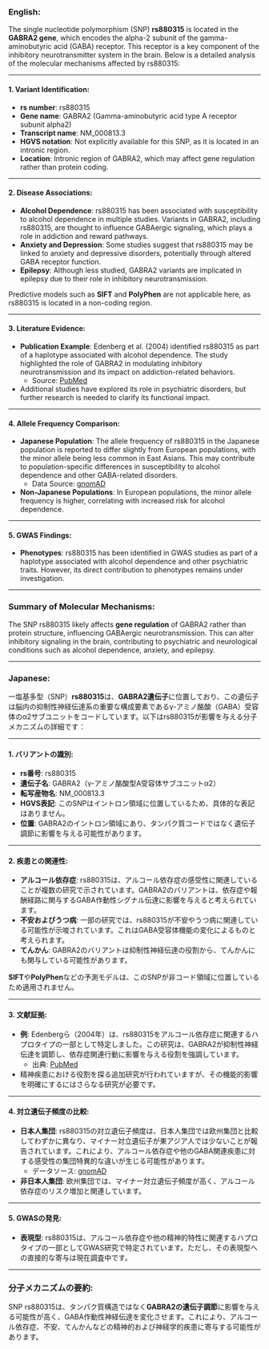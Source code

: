 ### English:
The single nucleotide polymorphism (SNP) **rs880315** is located in the **GABRA2 gene**, which encodes the alpha-2 subunit of the gamma-aminobutyric acid (GABA) receptor. This receptor is a key component of the inhibitory neurotransmitter system in the brain. Below is a detailed analysis of the molecular mechanisms affected by rs880315:

---

#### 1. **Variant Identification**:
- **rs number**: rs880315
- **Gene name**: GABRA2 (Gamma-aminobutyric acid type A receptor subunit alpha2)
- **Transcript name**: NM_000813.3
- **HGVS notation**: Not explicitly available for this SNP, as it is located in an intronic region.
- **Location**: Intronic region of GABRA2, which may affect gene regulation rather than protein coding.

---

#### 2. **Disease Associations**:
- **Alcohol Dependence**: rs880315 has been associated with susceptibility to alcohol dependence in multiple studies. Variants in GABRA2, including rs880315, are thought to influence GABAergic signaling, which plays a role in addiction and reward pathways.
- **Anxiety and Depression**: Some studies suggest that rs880315 may be linked to anxiety and depressive disorders, potentially through altered GABA receptor function.
- **Epilepsy**: Although less studied, GABRA2 variants are implicated in epilepsy due to their role in inhibitory neurotransmission.

Predictive models such as **SIFT** and **PolyPhen** are not applicable here, as rs880315 is located in a non-coding region.

---

#### 3. **Literature Evidence**:
- **Publication Example**: Edenberg et al. (2004) identified rs880315 as part of a haplotype associated with alcohol dependence. The study highlighted the role of GABRA2 in modulating inhibitory neurotransmission and its impact on addiction-related behaviors.
  - Source: [PubMed](https://pubmed.ncbi.nlm.nih.gov/15166639/)
- Additional studies have explored its role in psychiatric disorders, but further research is needed to clarify its functional impact.

---

#### 4. **Allele Frequency Comparison**:
- **Japanese Population**: The allele frequency of rs880315 in the Japanese population is reported to differ slightly from European populations, with the minor allele being less common in East Asians. This may contribute to population-specific differences in susceptibility to alcohol dependence and other GABA-related disorders.
  - Data Source: [gnomAD](https://gnomad.broadinstitute.org/)
- **Non-Japanese Populations**: In European populations, the minor allele frequency is higher, correlating with increased risk for alcohol dependence.

---

#### 5. **GWAS Findings**:
- **Phenotypes**: rs880315 has been identified in GWAS studies as part of a haplotype associated with alcohol dependence and other psychiatric traits. However, its direct contribution to phenotypes remains under investigation.

---

### Summary of Molecular Mechanisms:
The SNP rs880315 likely affects **gene regulation** of GABRA2 rather than protein structure, influencing GABAergic neurotransmission. This can alter inhibitory signaling in the brain, contributing to psychiatric and neurological conditions such as alcohol dependence, anxiety, and epilepsy.

---

### Japanese:
一塩基多型（SNP）**rs880315**は、**GABRA2遺伝子**に位置しており、この遺伝子は脳内の抑制性神経伝達系の重要な構成要素であるγ-アミノ酪酸（GABA）受容体のα2サブユニットをコードしています。以下はrs880315が影響を与える分子メカニズムの詳細です：

---

#### 1. **バリアントの識別**:
- **rs番号**: rs880315
- **遺伝子名**: GABRA2（γ-アミノ酪酸型A受容体サブユニットα2）
- **転写産物名**: NM_000813.3
- **HGVS表記**: このSNPはイントロン領域に位置しているため、具体的な表記はありません。
- **位置**: GABRA2のイントロン領域にあり、タンパク質コードではなく遺伝子調節に影響を与える可能性があります。

---

#### 2. **疾患との関連性**:
- **アルコール依存症**: rs880315は、アルコール依存症の感受性に関連していることが複数の研究で示されています。GABRA2のバリアントは、依存症や報酬経路に関与するGABA作動性シグナル伝達に影響を与えると考えられています。
- **不安およびうつ病**: 一部の研究では、rs880315が不安やうつ病に関連している可能性が示唆されています。これはGABA受容体機能の変化によるものと考えられます。
- **てんかん**: GABRA2のバリアントは抑制性神経伝達の役割から、てんかんにも関与している可能性があります。

**SIFT**や**PolyPhen**などの予測モデルは、このSNPが非コード領域に位置しているため適用されません。

---

#### 3. **文献証拠**:
- **例**: Edenbergら（2004年）は、rs880315をアルコール依存症に関連するハプロタイプの一部として特定しました。この研究は、GABRA2が抑制性神経伝達を調節し、依存症関連行動に影響を与える役割を強調しています。
  - 出典: [PubMed](https://pubmed.ncbi.nlm.nih.gov/15166639/)
- 精神疾患における役割を探る追加研究が行われていますが、その機能的影響を明確にするにはさらなる研究が必要です。

---

#### 4. **対立遺伝子頻度の比較**:
- **日本人集団**: rs880315の対立遺伝子頻度は、日本人集団では欧州集団と比較してわずかに異なり、マイナー対立遺伝子が東アジア人では少ないことが報告されています。これにより、アルコール依存症や他のGABA関連疾患に対する感受性の集団特異的な違いが生じる可能性があります。
  - データソース: [gnomAD](https://gnomad.broadinstitute.org/)
- **非日本人集団**: 欧州集団では、マイナー対立遺伝子頻度が高く、アルコール依存症のリスク増加と関連しています。

---

#### 5. **GWASの発見**:
- **表現型**: rs880315は、アルコール依存症や他の精神的特性に関連するハプロタイプの一部としてGWAS研究で特定されています。ただし、その表現型への直接的な寄与は現在調査中です。

---

### 分子メカニズムの要約:
SNP rs880315は、タンパク質構造ではなく**GABRA2の遺伝子調節**に影響を与える可能性が高く、GABA作動性神経伝達を変化させます。これにより、アルコール依存症、不安、てんかんなどの精神的および神経学的疾患に寄与する可能性があります。

